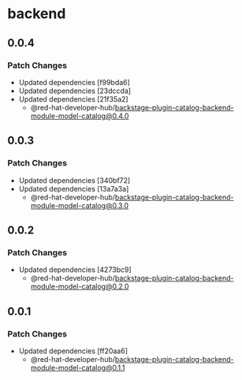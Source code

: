 # backend

## 0.0.4

### Patch Changes

- Updated dependencies [f99bda6]
- Updated dependencies [23dccda]
- Updated dependencies [21f35a2]
  - @red-hat-developer-hub/backstage-plugin-catalog-backend-module-model-catalog@0.4.0

## 0.0.3

### Patch Changes

- Updated dependencies [340bf72]
- Updated dependencies [13a7a3a]
  - @red-hat-developer-hub/backstage-plugin-catalog-backend-module-model-catalog@0.3.0

## 0.0.2

### Patch Changes

- Updated dependencies [4273bc9]
  - @red-hat-developer-hub/backstage-plugin-catalog-backend-module-model-catalog@0.2.0

## 0.0.1

### Patch Changes

- Updated dependencies [ff20aa6]
  - @red-hat-developer-hub/backstage-plugin-catalog-backend-module-model-catalog@0.1.1
